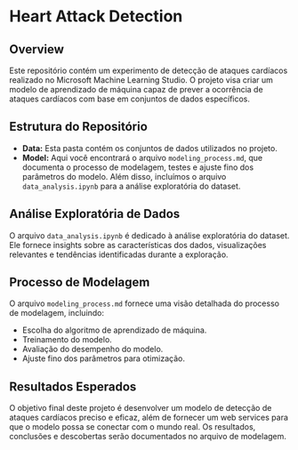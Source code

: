 # Heart Attack Detection

## Overview
Este repositório contém um experimento de detecção de ataques cardíacos realizado no Microsoft Machine Learning Studio. O projeto visa criar um modelo de aprendizado de máquina capaz de prever a ocorrência de ataques cardíacos com base em conjuntos de dados específicos.

## Estrutura do Repositório
- **Data:** Esta pasta contém os conjuntos de dados utilizados no projeto.
- **Model:** Aqui você encontrará o arquivo `modeling_process.md`, que documenta o processo de modelagem, testes e ajuste fino dos parâmetros do modelo. Além disso, incluímos o arquivo `data_analysis.ipynb` para a análise exploratória do dataset.

## Análise Exploratória de Dados
O arquivo `data_analysis.ipynb` é dedicado à análise exploratória do dataset. Ele fornece insights sobre as características dos dados, visualizações relevantes e tendências identificadas durante a exploração.

## Processo de Modelagem
O arquivo `modeling_process.md` fornece uma visão detalhada do processo de modelagem, incluindo:
- Escolha do algoritmo de aprendizado de máquina.
- Treinamento do modelo.
- Avaliação do desempenho do modelo.
- Ajuste fino dos parâmetros para otimização.

## Resultados Esperados
O objetivo final deste projeto é desenvolver um modelo de detecção de ataques cardíacos preciso e eficaz, além de fornecer um web services para que o modelo possa se conectar com o mundo real. Os resultados, conclusões e descobertas serão documentados no arquivo de modelagem.

